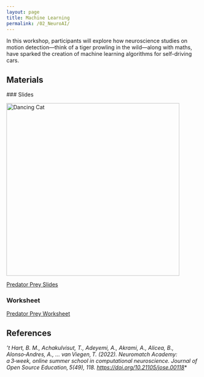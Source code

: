 ```yaml
---
layout: page
title: Machine Learning
permalink: /02_NeuroAI/
---
```


In this workshop, participants will explore
how neuroscience studies on motion
detection—think of a tiger prowling in the
wild—along with maths, have sparked the
creation of machine learning algorithms
for self-driving cars.



## Materials

### Slides

<img src="Maths_in_the_Wild_MachineLearning.gif" alt="Dancing Cat" width="450"/>

[Predator Prey Slides](Maths_in_the_Wild_MachineLearning.pptx)

### Worksheet

[Predator Prey Worksheet](Maths_in_the_Wild_Predator_Prey_Worksheet.docx)


## References

*’t Hart, B. M., Achakulvisut, T., Adeyemi, A., Akrami, A., Alicea, B., Alonso‑Andres, A., … van Viegen, T. (2022). Neuromatch Academy: a 3‑week, online summer school in computational neuroscience. Journal of Open Source Education, 5(49), 118. https://doi.org/10.21105/jose.00118**
